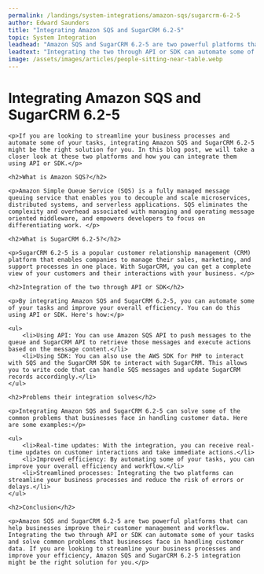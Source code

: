 ```yaml
---
permalink: /landings/system-integrations/amazon-sqs/sugarcrm-6-2-5
author: Edward Saunders
title: "Integrating Amazon SQS and SugarCRM 6.2-5"
topic: System Integration
leadhead: "Amazon SQS and SugarCRM 6.2-5 are two powerful platforms that can help businesses improve their customer management and workflow"
leadtext: "Integrating the two through API or SDK can automate some of your tasks and solve common problems that businesses face in handling customer data. If you are looking to streamline your business processes and improve your efficiency, Amazon SQS and SugarCRM 6.2-5 integration might be the right solution for you."
image: /assets/images/articles/people-sitting-near-table.webp
---
```

<div class="arttext">
	<h1>Integrating Amazon SQS and SugarCRM 6.2-5</h1>

	<p>If you are looking to streamline your business processes and automate some of your tasks, integrating Amazon SQS and SugarCRM 6.2-5 might be the right solution for you. In this blog post, we will take a closer look at these two platforms and how you can integrate them using API or SDK.</p>

	<h2>What is Amazon SQS?</h2>

	<p>Amazon Simple Queue Service (SQS) is a fully managed message queuing service that enables you to decouple and scale microservices, distributed systems, and serverless applications. SQS eliminates the complexity and overhead associated with managing and operating message oriented middleware, and empowers developers to focus on differentiating work. </p>

	<h2>What is SugarCRM 6.2-5?</h2>

	<p>SugarCRM 6.2-5 is a popular customer relationship management (CRM) platform that enables companies to manage their sales, marketing, and support processes in one place. With SugarCRM, you can get a complete view of your customers and their interactions with your business. </p>

	<h2>Integration of the two through API or SDK</h2>

	<p>By integrating Amazon SQS and SugarCRM 6.2-5, you can automate some of your tasks and improve your overall efficiency. You can do this using API or SDK. Here's how:</p>

	<ul>
		<li>Using API: You can use Amazon SQS API to push messages to the queue and SugarCRM API to retrieve those messages and execute actions based on the message content.</li>
		<li>Using SDK: You can also use the AWS SDK for PHP to interact with SQS and the SugarCRM SDK to interact with SugarCRM. This allows you to write code that can handle SQS messages and update SugarCRM records accordingly.</li>
	</ul>

	<h2>Problems their integration solves</h2>

	<p>Integrating Amazon SQS and SugarCRM 6.2-5 can solve some of the common problems that businesses face in handling customer data. Here are some examples:</p>

	<ul>
		<li>Real-time updates: With the integration, you can receive real-time updates on customer interactions and take immediate actions.</li>
		<li>Improved efficiency: By automating some of your tasks, you can improve your overall efficiency and workflow.</li>
		<li>Streamlined processes: Integrating the two platforms can streamline your business processes and reduce the risk of errors or delays.</li>
	</ul>

	<h2>Conclusion</h2>

	<p>Amazon SQS and SugarCRM 6.2-5 are two powerful platforms that can help businesses improve their customer management and workflow. Integrating the two through API or SDK can automate some of your tasks and solve common problems that businesses face in handling customer data. If you are looking to streamline your business processes and improve your efficiency, Amazon SQS and SugarCRM 6.2-5 integration might be the right solution for you.</p>

</div>